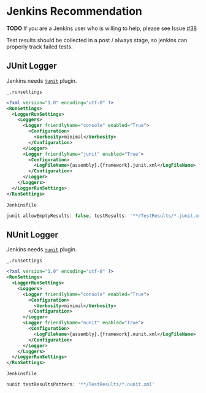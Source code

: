 # Jenkins Recommendation

**TODO** If you are a Jenkins user who is willing to help, please see Issue [#38](https://github.com/spekt/junit.testlogger/issues/38)

Test results should be collected in a post / always stage, so jenkins can properly track failed tests.

## JUnit Logger

Jenkins needs [`junit`](https://plugins.jenkins.io/junit/) plugin.

`_.runsettings`
```xml
<?xml version="1.0" encoding="utf-8" ?>
<RunSettings>
  <LoggerRunSettings>
    <Loggers>
      <Logger friendlyName="console" enabled="True">
        <Configuration>
          <Verbosity>minimal</Verbosity>
        </Configuration>
      </Logger>
      <Logger friendlyName="junit" enabled="True">
        <Configuration>
          <LogFileName>{assembly}.{framework}.junit.xml</LogFileName>
        </Configuration>
      </Logger>
    </Loggers>
  </LoggerRunSettings>
</RunSettings>
```
`Jenkinsfile`
```groovy
junit allowEmptyResults: false, testResults: '**/TestResults/*.junit.xml'
```
## NUnit Logger

Jenkins needs [`nunit`](https://plugins.jenkins.io/nunit/) plugin.

`_.runsettings`
```xml
<?xml version="1.0" encoding="utf-8" ?>
<RunSettings>
  <LoggerRunSettings>
    <Loggers>
      <Logger friendlyName="console" enabled="True">
        <Configuration>
          <Verbosity>minimal</Verbosity>
        </Configuration>
      </Logger>
      <Logger friendlyName="nunit" enabled="True">
        <Configuration>
          <LogFileName>{assembly}.{framework}.nunit.xml</LogFileName>
        </Configuration>
      </Logger>
    </Loggers>
  </LoggerRunSettings>
</RunSettings>
```
`Jenkinsfile`
```groovy
nunit testResultsPattern: '**/TestResults/*.nunit.xml'
```
